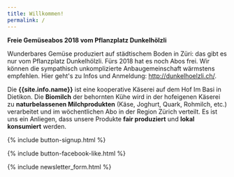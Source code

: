 ```yaml
---
title: Willkommen!
permalink: /
---
```


<div class="alert alert-success" role="alert" data-href="/genossenschaft/#abo-bestellen">
  <div style="font-weight:bold;">
    Freie Gemüseabos 2018 vom Pflanzplatz Dunkelhölzli
  </div>

 Wunderbares Gemüse produziert auf städtischem Boden in Züri: das gibt es nur vom Pflanzplatz Dunkelhölzli. Fürs 2018 hat es noch Abos frei. Wir können die sympathisch unkomplizierte Anbaugemeinschaft wärmstens empfehlen. Hier geht's zu Infos und Anmeldung: http://dunkelhoelzli.ch/.
 
</div>

Die **{{site.info.name}}** ist eine kooperative Käserei auf dem
Hof Im Basi in Dietikon. Die **Biomilch** der behornten Kühe wird in der
hofeigenen Käserei zu **naturbelassenen Milchprodukten** (Käse, Joghurt, Quark,
Rohmilch, etc.) verarbeitet und im wöchentlichen Abo in der Region
Zürich verteilt. Es ist uns ein Anliegen, dass unsere Produkte **fair produziert**
und **lokal konsumiert** werden.

{% include button-signup.html %}

{% include button-facebook-like.html %}

{% include newsletter_form.html %}
